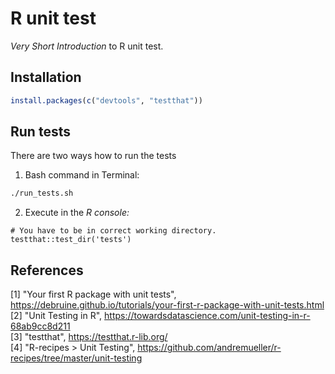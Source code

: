 # R unit test
_Very Short Introduction_ to R unit test.

## Installation
```r
install.packages(c("devtools", "testthat"))
```

## Run tests
There are two ways how to run the tests
 1. Bash command in Terminal:
```bash
./run_tests.sh
```
2. Execute in the _R console:_
```
# You have to be in correct working directory.
testthat::test_dir('tests')
```

## References
[1] "Your first R package with unit tests", https://debruine.github.io/tutorials/your-first-r-package-with-unit-tests.html   
[2] "Unit Testing in R", https://towardsdatascience.com/unit-testing-in-r-68ab9cc8d211  
[3] "testthat", https://testthat.r-lib.org/  
[4] "R-recipes > Unit Testing", https://github.com/andremueller/r-recipes/tree/master/unit-testing   
